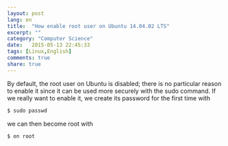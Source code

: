 ```yaml
---
layout: post
lang: en
title:  "How enable root user on Ubuntu 14.04.02 LTS"
excerpt: ""
category: "Computer Science"
date:   2015-05-13 22:45:33
tags: [Linux,English]
comments: true
share: true
---
```


By default, the root user on Ubuntu is disabled; there is no particular reason to enable it since it can be used more securely with the sudo command. If we really want to enable it, we create its password for the first time with

```bash
$ sudo passwd
```

we can then become root with

```bash
$ on root
```
